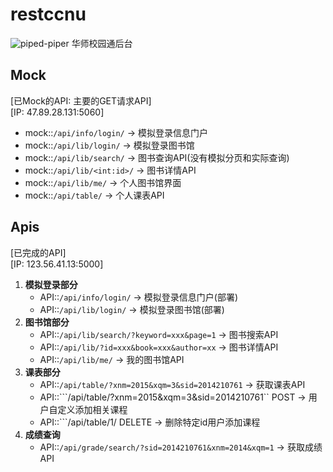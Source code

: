# restccnu
![piped-piper](http://7xj431.com1.z0.glb.clouddn.com/0_thumb.jpg)
华师校园通后台

## Mock
[已Mock的API: 主要的GET请求API]<br/>
[IP: 47.89.28.131:5060]

+ mock::```/api/info/login/``` -> 模拟登录信息门户
+ mock::```/api/lib/login/``` -> 模拟登录图书馆
+ mock::```/api/lib/search/``` -> 图书查询API(没有模拟分页和实际查询)
+ mock::```/api/lib/<int:id>/``` -> 图书详情API
+ mock::```/api/lib/me/``` -> 个人图书馆界面
+ mock::```/api/table/``` -> 个人课表API

## Apis
[已完成的API] <br/>
[IP: 123.56.41.13:5000]

1. **模拟登录部分**
    + API::```/api/info/login/```                                 -> 模拟登录信息门户(部署)
    + API::```/api/lib/login/```                                  -> 模拟登录图书馆(部署)
2. **图书馆部分**
    + API::```/api/lib/search/?keyword=xxx&page=1```             -> 图书搜索API
    + API::```/api/lib/?id=xxx&book=xxx&author=xx```             -> 图书详情API
    + API::```/api/lib/me/```                                     -> 我的图书馆API
3. **课表部分**
    + API::```/api/table/?xnm=2015&xqm=3&sid=2014210761```        -> 获取课表API
    + API::```/api/table/?xnm=2015&xqm=3&sid=2014210761``  POST   -> 用户自定义添加相关课程
    + API::```/api/table/1/ DELETE                                -> 删除特定id用户添加课程
4. **成绩查询**
    + API::```/api/grade/search/?sid=2014210761&xnm=2014&xqm=1``` -> 获取成绩API
